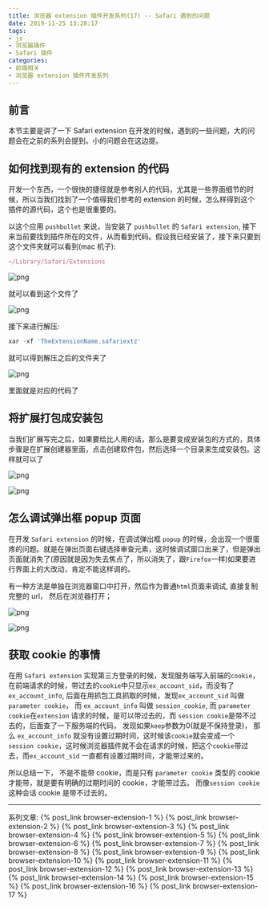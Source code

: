```yaml
---
title: 浏览器 extension 插件开发系列(17) -- Safari 遇到的问题
date: 2019-11-25 13:28:17
tags: 
- js
- 浏览器插件
- Safari 插件
categories: 
- 前端相关
- 浏览器 extension 插件开发系列
---
```

## 前言
本节主要是讲了一下 Safari extension 在开发的时候，遇到的一些问题，大的问题会在之前的系列会提到。小的问题会在这边提。
## 如何找到现有的 extension 的代码
开发一个东西，一个很快的捷径就是参考别人的代码，尤其是一些界面细节的时候，所以当我们找到了一个值得我们参考的 extension 的时候，怎么样得到这个插件的源代码，这个也是很重要的。
<!--more-->
以这个应用 `pushbullet` 来说，当安装了 `pushbullet` 的 `Safari extension`, 接下来当前要找到插件所在的文件，从而看到代码。假设我已经安装了，接下来只要到这个文件夹就可以看到(mac 机子):
```javascript
~/Library/Safari/Extensions
```

![png](1.png)

就可以看到这个文件了

![png](2.png)

接下来进行解压:
```javascript
xar -xf 'TheExtensionName.safariextz'
```
就可以得到解压之后的文件夹了

![png](3.png)

里面就是对应的代码了

## 将扩展打包成安装包
当我们扩展写完之后，如果要给比人用的话，那么是要变成安装包的方式的，具体步骤是在扩展创建器里面，点击创建软件包，然后选择一个目录来生成安装包。这样就可以了

![png](4.png)

![png](5.png)

## 怎么调试弹出框 popup 页面
在开发 `Safari extension` 的时候，在调试弹出框 `popup` 的时候，会出现一个很蛋疼的问题。就是在弹出页面右键选择审查元素，这时候调试窗口出来了，但是弹出页面就消失了(原因就是因为失去焦点了，所以消失了，跟`Firefox`一样)如果要进行界面上的大改动，肯定不能这样调的。

有一种方法是单独在浏览器窗口中打开，然后作为普通`html`页面来调试, 直接复制完整的 url， 然后在浏览器打开；

![png](6.png)

![png](7.png)

## 获取 cookie 的事情
在用 `Safari extension` 实现第三方登录的时候，发现服务端写入前端的`cookie`，在前端请求的时候，带过去的`cookie`中只显示`ex_account_sid`，而没有了 `ex_account_info`, 后面在用抓包工具抓取的时候，发现`ex_account_sid` 叫做 `parameter cookie`，  而 `ex_account_info` 叫做 `session_cookie`, 而 `parameter cookie`在`extension` 请求的时候，是可以带过去的，而 `session cookie`是带不过去的，后面查了一下服务端的代码， 发现如果`keep`参数为0(就是不保持登录)， 那么 `ex_account_info` 就没有设置过期时间，这时候该`cookie`就会变成一个 `session cookie`，这时候浏览器插件就不会在请求的时候，把这个`cookie`带过去，而`ex_account_sid` 一直都有设置过期时间，才能带过来的。

所以总结一下， 不是不能带 cookie，而是只有 `parameter cookie` 类型的 cookie 才能带，就是要有明确的过期时间的 cookie，才能带过去。 而像`session cookie` 这种会话 cookie 是带不过去的。

---
系列文章:
{% post_link browser-extension-1 %}
{% post_link browser-extension-2 %}
{% post_link browser-extension-3 %}
{% post_link browser-extension-4 %}
{% post_link browser-extension-5 %}
{% post_link browser-extension-6 %}
{% post_link browser-extension-7 %}
{% post_link browser-extension-8 %}
{% post_link browser-extension-9 %}
{% post_link browser-extension-10 %}
{% post_link browser-extension-11 %}
{% post_link browser-extension-12 %}
{% post_link browser-extension-13 %}
{% post_link browser-extension-14 %}
{% post_link browser-extension-15 %}
{% post_link browser-extension-16 %}
{% post_link browser-extension-17 %}




